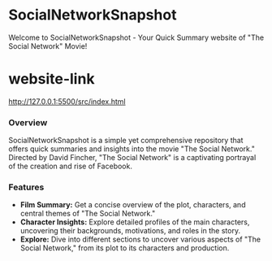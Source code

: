 # SocialNetworkSnapshot

Welcome to SocialNetworkSnapshot - Your Quick Summary website of "The Social Network" Movie!

# website-link
http://127.0.0.1:5500/src/index.html

### Overview

SocialNetworkSnapshot is a simple yet comprehensive repository that offers quick summaries and insights into the movie "The Social Network." Directed by David Fincher, "The Social Network" is a captivating portrayal of the creation and rise of Facebook.

### Features

- **Film Summary:** Get a concise overview of the plot, characters, and central themes of "The Social Network."
- **Character Insights:** Explore detailed profiles of the main characters, uncovering their backgrounds, motivations, and roles in the story.
- **Explore:** Dive into different sections to uncover various aspects of "The Social Network," from its plot to its characters and production.
